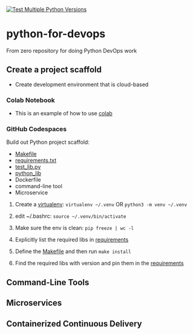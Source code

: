 [![Test Multiple Python Versions](https://github.com/zzhao2010/python-for-devops/actions/workflows/main.yml/badge.svg?branch=main)](https://github.com/zzhao2010/python-for-devops/actions/workflows/main.yml)
# python-for-devops

From zero repository for doing Python DevOps work

## Create a project scaffold

- Create development environment that is cloud-based

### Colab Notebook

- This is an example of how to use [colab](https://github.com/zzhao2010/python-for-devops/blob/main/getting_started_python.ipynb)

### GitHub Codespaces

Build out Python project scaffold:

- [Makefile](https://github.com/zzhao2010/python-for-devops/blob/main/Makefile)
- [requirements.txt](https://github.com/zzhao2010/python-for-devops/blob/main/requirements.txt)
- [test_lib.py](https://github.com/zzhao2010/python-for-devops/blob/main/test_devopslib.py)
- [python_lib](https://github.com/zzhao2010/python-for-devops/tree/main/devopslib)
- Dockerfile
- command-line tool
- Microservice

1. Create a [virtualenv](https://stackoverflow.com/questions/41573587/what-is-the-difference-between-venv-pyvenv-pyenv-virtualenv-virtualenvwrappe): `virtualenv ~/.venv` OR `python3 -m venv ~/.venv`

2. edit ~/.bashrc: `source ~/.venv/bin/activate`

3. Make sure the env is clean: `pip freeze | wc -l`

4. Explicitly list the required libs in [requirements](https://github.com/zzhao2010/python-for-devops/blob/main/requirements.txt)

5. Define the [Makefile](https://github.com/zzhao2010/python-for-devops/blob/main/Makefile) and then run `make install`

6. Find the required libs with version and pin them in the [requirements](https://github.com/zzhao2010/python-for-devops/blob/main/requirements.txt)

## Command-Line Tools

## Microservices

## Containerized Continuous Delivery
